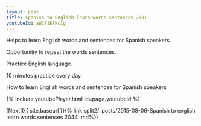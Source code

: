 ```yaml
---
layout: post
title: Spanish to English learn words sentences 2091 
youtubeId: aW271EFKsIg
---
```

 
 
Helps to learn English words and sentences for Spanish speakers.

Opportunitiy to repeat the words sentences. 

Practice English language. 
 
10 minutes practice every day. 
 
How to learn English words and sentences for Spanish speakers 
 
{% include youtubePlayer.html id=page.youtubeId %}
 
 
[Next]({{ site.baseurl }}{% link  split2/_posts/2015-08-06-Spanish to english learn words sentences 2044 .md%})
 

